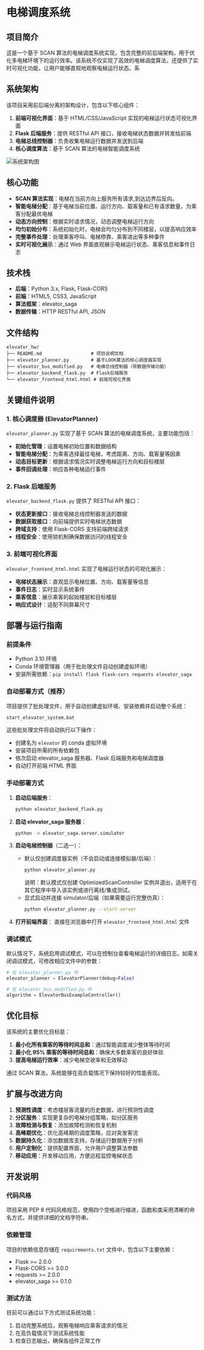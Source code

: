 # 电梯调度系统

## 项目简介

这是一个基于 SCAN 算法的电梯调度系统实现，包含完整的前后端架构，用于优化多电梯环境下的运行效率。该系统不仅实现了高效的电梯调度算法，还提供了实时可视化功能，让用户能够直观地观察电梯运行状态。系

## 系统架构

该项目采用前后端分离的架构设计，包含以下核心组件：

1. **前端可视化界面**：基于 HTML/CSS/JavaScript 实现的电梯运行状态可视化界面
2. **Flask 后端服务**：提供 RESTful API 接口，接收电梯状态数据并转发给前端
3. **电梯总线控制器**：负责收集电梯运行数据并发送到后端
4. **核心调度算法**：基于 SCAN 算法的电梯智能调度系统

![系统架构图](系统架构示意图)

## 核心功能

- **SCAN 算法实现**：电梯在当前方向上服务所有请求,到达边界后反向。
- **智能电梯分配**：基于电梯当前位置、运行方向、载客量和已有请求数量，为乘客分配最优电梯
- **动态方向控制**：根据实时请求情况，动态调整电梯运行方向
- **均匀初始分布**：系统初始化时，电梯会均匀分布到不同楼层，以提高响应效率
- **完整事件处理**：处理乘客呼叫、电梯停靠、乘客进出等多种事件
- **实时可视化展示**：通过 Web 界面直观展示电梯运行状态、乘客信息和事件日志

## 技术栈

- **后端**：Python 3.x, Flask, Flask-CORS
- **前端**：HTML5, CSS3, JavaScript
- **算法框架**：elevator_saga
- **数据传输**：HTTP RESTful API, JSON

## 文件结构

```
elevator_hw/
├── README.md                  # 项目说明文档
├── elevator_planner.py        # 基于LOOK算法的核心调度器实现
├── elevator_bus_modified.py   # 电梯总线控制器（带数据传输功能）
├── elevator_backend_flask.py  # Flask后端服务
└── elevator_frontend_html.html # 前端可视化界面
```

## 关键组件说明

### 1. 核心调度器 (ElevatorPlanner)

`elevator_planner.py` 实现了基于 SCAN 算法的电梯调度系统，主要功能包括：

- **初始化管理**：设置电梯初始位置和数据结构
- **智能电梯分配**：为乘客选择最佳电梯，考虑距离、方向、载客量等因素
- **动态目标更新**：根据请求情况实时调整电梯运行方向和目标楼层
- **事件回调处理**：响应各种电梯运行事件


### 2. Flask 后端服务

`elevator_backend_flask.py` 提供了 RESTful API 接口：

- **状态更新接口**：接收电梯总线控制器发送的数据
- **数据获取接口**：向前端提供实时电梯状态数据
- **跨域支持**：使用 Flask-CORS 支持前端跨域请求
- **线程安全**：使用锁机制确保数据访问的线程安全

### 3. 前端可视化界面

`elevator_frontend_html.html` 实现了电梯运行状态的可视化展示：

- **电梯状态展示**：直观显示电梯位置、方向、载客量等信息
- **事件日志**：实时显示系统事件
- **乘客信息**：展示乘客的起始楼层和目标楼层
- **响应式设计**：适配不同屏幕尺寸


## 部署与运行指南

### 前提条件

- Python 3.10 环境
- Conda 环境管理器（用于批处理文件自动创建虚拟环境）
- 安装所需依赖：`pip install flask flask-cors requests elevator_saga`

### 自动部署方式（推荐）

项目提供了批处理文件，用于自动创建虚拟环境、安装依赖并启动整个系统：
```bash
start_elevator_system.bat
```

这些批处理文件将自动执行以下操作：
- 创建名为 `elevator` 的 conda 虚拟环境
- 安装项目所需的所有依赖包
- 依次启动 elevator_saga 服务器、Flask 后端服务和电梯调度器
- 自动打开前端 HTML 界面

### 手动部署方式

1. **启动后端服务**：
   ```bash
   python elevator_backend_flask.py
   ```

2. **启动 elevator_saga 服务器**：
   ```bash
   python -m elevator_saga.server.simulator
   ```

3. **启动电梯控制器**（二选一）：
   - 默认仅创建调度器实例（不会启动或连接模拟器/后端）：
     ```bash
     python elevator_planner.py
     ```
     说明：默认模式仅创建 OptimizedScanController 实例并退出，适用于在其它程序中导入该实例或进行离线/集成测试。
   - 显式启动并连接 simulator/后端（如果需要运行完整仿真）：
     ```bash
     python elevator_planner.py --start-server
     ```

4. **打开前端界面**：
   直接在浏览器中打开 `elevator_frontend_html.html` 文件

### 调试模式

默认情况下，系统启用调试模式，可以在控制台查看电梯运行的详细日志。如需关闭调试模式，可修改相应文件中的参数：

```python
# 在 elevator_planner.py 中
elevator_planner = ElevatorPlanner(debug=False)

# 在 elevator_bus_modified.py 中
algorithm = ElevatorBusExampleController()
```

## 优化目标

该系统的主要优化目标是：

1. **最小化所有乘客的等待时间总和**：通过智能调度减少整体等待时间
2. **最小化 95% 乘客的等待时间总和**：确保大多数乘客的良好体验
3. **提高电梯运行效率**：减少电梯空驶率和无效移动

通过 SCAN 算法，系统能够在高负载情况下保持较好的性能表现。

## 扩展与改进方向

1. **预测性调度**：考虑楼层客流量的历史数据，进行预测性调度
2. **分区服务**：实现更复杂的电梯分组策略，如分区服务
3. **故障检测与恢复**：添加故障检测和恢复机制
4. **高峰期优化**：优化高峰期的调度策略，应对突发客流
5. **数据持久化**：添加数据库支持，存储运行数据用于分析
6. **用户定制化**：提供配置界面，允许用户调整算法参数
7. **移动应用**：开发移动应用，方便远程监控电梯状态

## 开发说明

### 代码风格

项目采用 PEP 8 代码风格规范，使用四个空格进行缩进，函数和类采用清晰的命名方式，并提供详细的文档字符串。

### 依赖管理

项目的依赖信息存储在 `requirements.txt` 文件中，包含以下主要依赖：

- Flask >= 2.0.0
- Flask-CORS >= 3.0.0
- requests >= 2.0.0
- elevator_saga >= 0.1.0

### 测试方法

目前可以通过以下方式测试系统功能：

1. 启动完整系统后，观察电梯响应乘客请求的情况
2. 在高负载情况下测试系统性能
3. 检查日志输出，确保各组件正常工作
